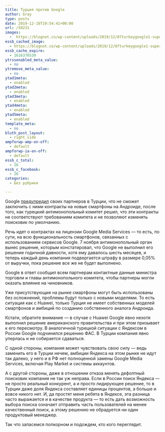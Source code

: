 ```yaml
---
title: Турция против Google
author: Gray
type: posts
date: 2019-12-16T19:54:41+00:00
url: /58231
images:
  -  https://blognot.co/wp-content/uploads/2019/12/07turkeygoogle1-superJumbo.jpg
essb_cached_image:
  - https://blognot.co/wp-content/uploads/2019/12/07turkeygoogle1-superJumbo.jpg
essb_cache_expire:
  - 1616376539
ytrssenabled_meta_value:
  - no
ytremove_meta_value:
  - no
ytad1meta:
  - enabled
ytad2meta:
  - enabled
ytad3meta:
  - enabled
ytad4meta:
  - enabled
ytad5meta:
  - enabled
template_meta:
  - no
bluth_post_layout:
  - right_side
ampforwp-amp-on-off:
  - default
ampforwp-ia-on-off:
  - default
essb_c_total:
  - 26
essb_c_facebook:
  - 26
categories:
  - Без рубрики

---
```








Google [предупредил][1] своих партнеров в Турции, что не сможет заключить с ними контракты на новые смартфоны на Андроиде, после того, как турецкий антимонопольный комитет решил, что эти контракты не соответствуют требованиям комитета и не позволяют изменять поисковик по умолчанию.

Речь идет о контрактах на лицензии Google Media Services — то есть, по сути, на всю функциональность смартфонов, связанных с использованием сервисов Google. 7 ноября антимонопольный орган вынес решение, которым констатировал, что Google не выполнил его решение годичной давности, хотя ему давалось шесть месяцев, и теперь каждый день компания подвергается штрафу в размере 0,05% от выручки, пока решение все же не будет выполнено.

Google в ответ сообщил всем партнерам контактные данные министра торговли и главы антимонопольного комитета, чтобы партнеры могли оказать влияние на чиновников.

Уже присутствующие на рынке смартфоны могут быть использованы без осложнений, проблемы будут только с новыми моделями. То есть ситуация как с Huawei, только Турция не имеет собственных моделей смартфонов и амбиций по созданию собственного аналога Андроида.

Кстати, обратите внимание — в случае с Huawei Google явно нехотя выполнил решение американского правительства и при этом призывает к его пересмотру. В аналогичной турецкой ситуации с Яндексом в России Google подчинился решению ФАС. В Турции компания явно уперлась и не собирается сдаваться.

С одной стороны, компания может чувствовать свою силу — ведь заменить его в Турции нечем, амбиции Яндекса на этом рынке не идут так далеко, у него и в РФ нет полноценной замены Google Media Services, включая Play Market и системы аккаунтов.&nbsp;

А с другой стороны, даже в отношении отказа менять дефолтный поисковик компания не так уж неправа. Если в России поиск Яндекса — не просто реальный конкурент, а и просто лидирующее решение, то в Турции даже доля Яндекса составляет единицы процентов, а больше и вовсе никого нет. И, да простят меня ребята в Яндексе, эта разница часто выражается и в качестве продукта — то есть дать возможность выбора поиска означает отправить часть пользователей на менее качественный поиск, а этому решению не обрадуется ни один продуктовый менеджер.

Так что запасемся попкорном и подождем, кто кого переглядит.

 [1]: https://www.reuters.com/article/us-turkey-google/google-warns-turkish-partners-over-new-android-phones-amid-dispute-idUSKBN1YK0QR